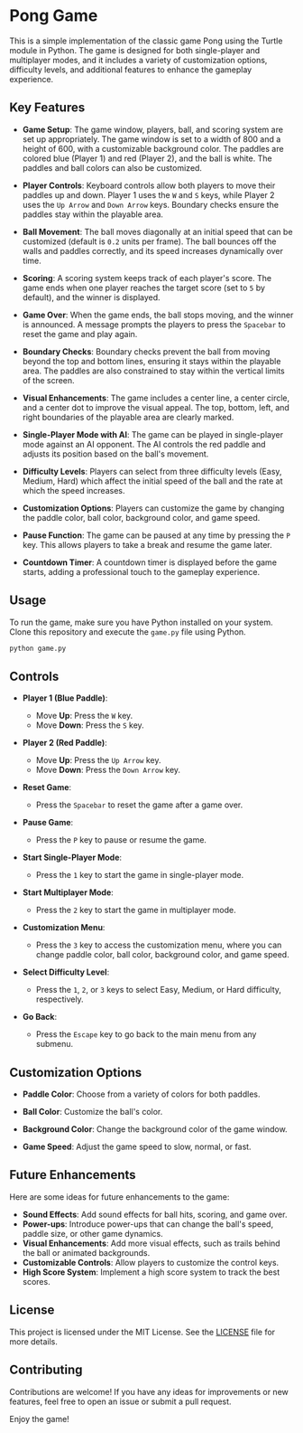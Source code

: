 # Pong Game

This is a simple implementation of the classic game Pong using the Turtle module in Python. The game is designed for both single-player and multiplayer modes, and it includes a variety of customization options, difficulty levels, and additional features to enhance the gameplay experience.

## Key Features

- **Game Setup**: The game window, players, ball, and scoring system are set up appropriately. The game window is set to a width of 800 and a height of 600, with a customizable background color. The paddles are colored blue (Player 1) and red (Player 2), and the ball is white. The paddles and ball colors can also be customized.

- **Player Controls**: Keyboard controls allow both players to move their paddles up and down. Player 1 uses the `W` and `S` keys, while Player 2 uses the `Up Arrow` and `Down Arrow` keys. Boundary checks ensure the paddles stay within the playable area.

- **Ball Movement**: The ball moves diagonally at an initial speed that can be customized (default is `0.2` units per frame). The ball bounces off the walls and paddles correctly, and its speed increases dynamically over time.

- **Scoring**: A scoring system keeps track of each player's score. The game ends when one player reaches the target score (set to `5` by default), and the winner is displayed.

- **Game Over**: When the game ends, the ball stops moving, and the winner is announced. A message prompts the players to press the `Spacebar` to reset the game and play again.

- **Boundary Checks**: Boundary checks prevent the ball from moving beyond the top and bottom lines, ensuring it stays within the playable area. The paddles are also constrained to stay within the vertical limits of the screen.

- **Visual Enhancements**: The game includes a center line, a center circle, and a center dot to improve the visual appeal. The top, bottom, left, and right boundaries of the playable area are clearly marked.

- **Single-Player Mode with AI**: The game can be played in single-player mode against an AI opponent. The AI controls the red paddle and adjusts its position based on the ball's movement.

- **Difficulty Levels**: Players can select from three difficulty levels (Easy, Medium, Hard) which affect the initial speed of the ball and the rate at which the speed increases.

- **Customization Options**: Players can customize the game by changing the paddle color, ball color, background color, and game speed.

- **Pause Function**: The game can be paused at any time by pressing the `P` key. This allows players to take a break and resume the game later.

- **Countdown Timer**: A countdown timer is displayed before the game starts, adding a professional touch to the gameplay experience.

## Usage

To run the game, make sure you have Python installed on your system. Clone this repository and execute the `game.py` file using Python.

```bash
python game.py
```

## Controls

- **Player 1 (Blue Paddle)**:
  - Move **Up**: Press the `W` key.
  - Move **Down**: Press the `S` key.

- **Player 2 (Red Paddle)**:
  - Move **Up**: Press the `Up Arrow` key.
  - Move **Down**: Press the `Down Arrow` key.

- **Reset Game**:
  - Press the `Spacebar` to reset the game after a game over.

- **Pause Game**:
  - Press the `P` key to pause or resume the game.

- **Start Single-Player Mode**:
  - Press the `1` key to start the game in single-player mode.

- **Start Multiplayer Mode**:
  - Press the `2` key to start the game in multiplayer mode.

- **Customization Menu**:
  - Press the `3` key to access the customization menu, where you can change paddle color, ball color, background color, and game speed.

- **Select Difficulty Level**:
  - Press the `1`, `2`, or `3` keys to select Easy, Medium, or Hard difficulty, respectively.

- **Go Back**:
  - Press the `Escape` key to go back to the main menu from any submenu.

## Customization Options

- **Paddle Color**: Choose from a variety of colors for both paddles.

- **Ball Color**: Customize the ball's color.

- **Background Color**: Change the background color of the game window.

- **Game Speed**: Adjust the game speed to slow, normal, or fast.

## Future Enhancements

Here are some ideas for future enhancements to the game:

- **Sound Effects**: Add sound effects for ball hits, scoring, and game over.
- **Power-ups**: Introduce power-ups that can change the ball's speed, paddle size, or other game dynamics.
- **Visual Enhancements**: Add more visual effects, such as trails behind the ball or animated backgrounds.
- **Customizable Controls**: Allow players to customize the control keys.
- **High Score System**: Implement a high score system to track the best scores.

## License

This project is licensed under the MIT License. See the [LICENSE](LICENSE) file for more details.

## Contributing

Contributions are welcome! If you have any ideas for improvements or new features, feel free to open an issue or submit a pull request.

Enjoy the game!